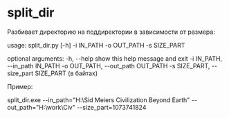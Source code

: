 split_dir
=========
Разбивает директорию на поддиректории в зависимости от размера:

usage: split_dir.py [-h] -i IN_PATH -o OUT_PATH -s SIZE_PART

optional arguments:
  -h, --help            show this help message and exit
  -i IN_PATH, --in_path IN_PATH
  -o OUT_PATH, --out_path OUT_PATH
  -s SIZE_PART, --size_part SIZE_PART (в байтах)

Пример:

split_dir.exe --in_path="H:\Sid Meiers Civilization Beyond Earth" --out_path="H:\work\Civ" --size_part=1073741824
